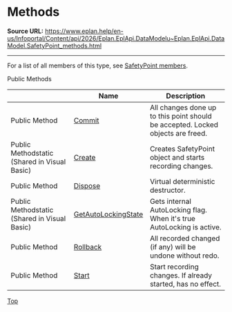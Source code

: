 # Methods

**Source URL:** https://www.eplan.help/en-us/Infoportal/Content/api/2026/Eplan.EplApi.DataModelu~Eplan.EplApi.DataModel.SafetyPoint_methods.html

---

For a list of all members of this type, see [SafetyPoint members](Eplan.EplApi.DataModelu~Eplan.EplApi.DataModel.SafetyPoint_members.html).

Public Methods

|  | Name | Description |
| --- | --- | --- |
| Public Method | [Commit](Eplan.EplApi.DataModelu~Eplan.EplApi.DataModel.SafetyPoint~Commit.html) | All changes done up to this point should be accepted. Locked objects are freed. |
| Public Methodstatic (Shared in Visual Basic) | [Create](Eplan.EplApi.DataModelu~Eplan.EplApi.DataModel.SafetyPoint~Create.html) | Creates SafetyPoint object and starts recording changes. |
| Public Method | [Dispose](Eplan.EplApi.DataModelu~Eplan.EplApi.DataModel.SafetyPoint~Dispose().html) | Virtual deterministic destructor. |
| Public Methodstatic (Shared in Visual Basic) | [GetAutoLockingState](Eplan.EplApi.DataModelu~Eplan.EplApi.DataModel.SafetyPoint~GetAutoLockingState.html) | Gets internal AutoLocking flag. When it's true AutoLocking is active. |
| Public Method | [Rollback](Eplan.EplApi.DataModelu~Eplan.EplApi.DataModel.SafetyPoint~Rollback.html) | All recorded changed (if any) will be undone without redo. |
| Public Method | [Start](Eplan.EplApi.DataModelu~Eplan.EplApi.DataModel.SafetyPoint~Start.html) | Start recording changes. If already started, has no effect. |

[Top](#top)
